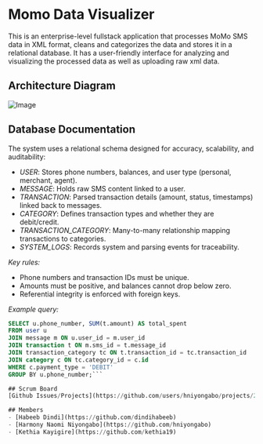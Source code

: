 # Momo Data Visualizer
This is an enterprise-level fullstack application that processes MoMo SMS data in XML format, cleans and categorizes the data and stores it in a relational database. 
It has a user-friendly interface for analyzing and visualizing the processed data as well as uploading raw xml data.

## Architecture Diagram
![Image](https://github.com/user-attachments/assets/41ecdc4d-067e-4c19-9790-126cf353f0e4)

## Database Documentation

The system uses a relational schema designed for accuracy, scalability, and auditability:

- *USER*: Stores phone numbers, balances, and user type (personal, merchant, agent).  
- *MESSAGE*: Holds raw SMS content linked to a user.  
- *TRANSACTION*: Parsed transaction details (amount, status, timestamps) linked back to messages.  
- *CATEGORY*: Defines transaction types and whether they are debit/credit.  
- *TRANSACTION_CATEGORY*: Many-to-many relationship mapping transactions to categories.  
- *SYSTEM_LOGS*: Records system and parsing events for traceability.  

*Key rules:*  
- Phone numbers and transaction IDs must be unique.  
- Amounts must be positive, and balances cannot drop below zero.  
- Referential integrity is enforced with foreign keys.  

*Example query:*  
```sql
SELECT u.phone_number, SUM(t.amount) AS total_spent
FROM user u
JOIN message m ON u.user_id = m.user_id
JOIN transaction t ON m.sms_id = t.message_id
JOIN transaction_category tc ON t.transaction_id = tc.transaction_id
JOIN category c ON tc.category_id = c.id
WHERE c.payment_type = 'DEBIT'
GROUP BY u.phone_number;```

## Scrum Board
[Github Issues/Projects](https://github.com/users/hniyongabo/projects/2)

## Members 
- [Habeeb Dindi](https://github.com/dindihabeeb)
- [Harmony Naomi Niyongabo](https://github.com/hniyongabo)
- [Kethia Kayigire](https://github.com/kethia19)
